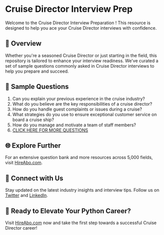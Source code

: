 # Cruise Director Interview Prep

Welcome to the Cruise Director Interview Preparation ! This resource is designed to help you ace your Cruise Director interviews with confidence.

## 🚀 Overview

Whether you're a seasoned Cruise Director or just starting in the field, this repository is tailored to enhance your interview readiness. We've curated a set of sample questions commonly asked in Cruise Director interviews to help you prepare and succeed.

## 📝 Sample Questions

1. Can you explain your previous experience in the cruise industry?
2. What do you believe are the key responsibilities of a cruise director?
3. How do you handle guest complaints or issues during a cruise?
4. What strategies do you use to ensure exceptional customer service on board a cruise ship?
5. How do you manage and motivate a team of staff members?
6. [CLICK HERE FOR MORE QUESTIONS](https://hireabo.com/job/11_1_8/Cruise%20Director)

## 🌐 Explore Further

For an extensive question bank and more resources across 5,000 fields, visit [HireAbo.com](https://www.hireabo.com).

## 📱 Connect with Us

Stay updated on the latest industry insights and interview tips. Follow us on [Twitter](https://twitter.com/hireabo) and [LinkedIn](https://www.linkedin.com/in/hire-abo-3609972a8/).

## 🚀 Ready to Elevate Your Python Career?

Visit [HireAbo.com](https://www.hireabo.com) now and take the first step towards a successful Cruise Director career!